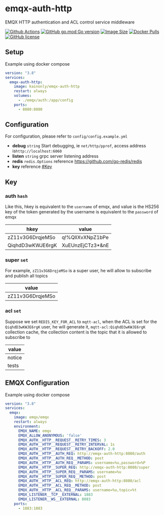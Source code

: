 # emqx-auth-http

EMQX HTTP authentication and ACL control service middleware

[![Github Actions](https://img.shields.io/github/workflow/status/kain-lab/emqx-auth-http/release?style=flat-square)](https://github.com/kain-lab/emqx-auth-http/actions)
[![GitHub go.mod Go version](https://img.shields.io/github/go-mod/go-version/kain-lab/emqx-auth-http?style=flat-square)](https://github.com/kain-lab/emqx-auth-http)
[![Image Size](https://img.shields.io/docker/image-size/kainonly/emqx-auth-http?style=flat-square)](https://hub.docker.com/r/kainonly/emqx-auth-http)
[![Docker Pulls](https://img.shields.io/docker/pulls/kainonly/emqx-auth-http.svg?style=flat-square)](https://hub.docker.com/r/kainonly/emqx-auth-http)
[![GitHub license](https://img.shields.io/badge/license-MIT-blue.svg?style=flat-square)](https://raw.githubusercontent.com/kain-lab/emqx-auth-http/master/LICENSE)

## Setup

Example using docker compose

```yaml
version: "3.8"
services: 
  emqx-auth-http:
    image: kainonly/emqx-auth-http
    restart: always
    volumes:
      - ./emqx/auth:/app/config
    ports:
      - 8080:8080
```

## Configuration

For configuration, please refer to `config/config.example.yml`

- **debug** `string` Start debugging, ie `net/http/pprof`, access address is`http://localhost:6060`
- **listen** `string` grpc server listening address
- **redis** `redis.Options` reference https://github.com/go-redis/redis
- **key** reference [#Key](#key)

## Key

### auth `hash`

Like this, hkey is equivalent to the `username` of emqx, and value is the HS256 key of the token generated by the username is equivalent to the `password` of emqx

| hkey             | value            |
| ---------------- | ---------------- |
| zZ11v3G6DrqjeMSo | q!%QlIXvXNpZ1bPe |
| QiqhdD3wKWJE6rgK | XuEUnzEjCTz3*&nE |

### super `set`

For example, `zZ11v3G6DrqjeMSo` is a super user, he will allow to subscribe and publish all topics

| value            |
| ---------------- |
| zZ11v3G6DrqjeMSo |

### acl `set`

Suppose we set `REDIS_KEY_FOR_ACL` to `mqtt-acl`, when the ACL is set for the `QiqhdD3wKWJE6rgK` user, he will generate it, `mqtt-acl:QiqhdD3wKWJE6rgK` collection cache, the collection content is the topic that it is allowed to subscribe to

| value  |
| ------ |
| notice |
| tests  |

## EMQX Configuration

Example using docker compose

```yaml
version: "3.8"
services: 
  emqx:
    image: emqx/emqx
    restart: always
    environment:
      EMQX_NAME: emqx
      EMQX_ALLOW_ANONYMOUS: 'false'
      EMQX_AUTH__HTTP__REQUEST__RETRY_TIMES: 3
      EMQX_AUTH__HTTP__REQUEST__RETRY_INTERVAL: 1s
      EMQX_AUTH__HTTP__REQUEST__RETRY_BACKOFF: 2.0
      EMQX_AUTH__HTTP__AUTH_REQ: http://emqx-auth-http:8080/auth
      EMQX_AUTH__HTTP__AUTH_REQ__METHOD: post
      EMQX_AUTH__HTTP__AUTH_REQ__PARAMS: username=%u,password=%P
      EMQX_AUTH__HTTP__SUPER_REQ: http://emqx-auth-http:8080/super
      EMQX_AUTH__HTTP__SUPER_REQ__PARAMS: username=%u
      EMQX_AUTH__HTTP__SUPER_REQ__METHOD: post
      EMQX_AUTH__HTTP__ACL_REQ: http://emqx-auth-http:8080/acl
      EMQX_AUTH__HTTP__ACL_REQ__METHOD: post
      EMQX_AUTH__HTTP__ACL_REQ__PARAMS: username=%u,topic=%t
      EMQX_LISTENER__TCP__EXTERNAL: 1883
      EMQX_LISTENER__WS__EXTERNAL: 8083
    ports:
      - 1883:1883
```